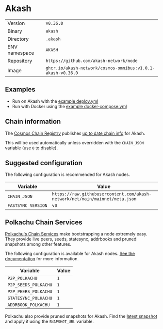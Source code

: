 # Akash

| | |
|---|---|
|Version|`v0.36.0`|
|Binary|`akash`|
|Directory|`.akash`|
|ENV namespace|`AKASH`|
|Repository|`https://github.com/akash-network/node`|
|Image|`ghcr.io/akash-network/cosmos-omnibus:v1.0.1-akash-v0.36.0`|

## Examples

- Run on Akash with the [example deploy.yml](./deploy.yml)
- Run with Docker using the [example docker-compose.yml](./docker-compose.yml)

## Chain information

The [Cosmos Chain Registry](https://github.com/cosmos/chain-registry) publishes [up to date chain info](https://raw.githubusercontent.com/cosmos/chain-registry/master/akash/chain.json) for Akash.

This will be used automatically unless overridden with the `CHAIN_JSON` variable (use `0` to disable).

## Suggested configuration

The following configuration is recommended for Akash nodes.

|Variable|Value|
|---|---|
|`CHAIN_JSON`|`https://raw.githubusercontent.com/akash-network/net/main/mainnet/meta.json`|
|`FASTSYNC_VERSION`|`v0`|

## Polkachu Chain Services

[Polkachu's Chain Services](https://www.polkachu.com/) make bootstrapping a node extremely easy. They provide live peers, seeds, statesync, addrbooks and pruned snapshots among other features.

The following configuration is available for Akash nodes. [See the documentation](../README.md#polkachu-services) for more information.

|Variable|Value|
|---|---|
|`P2P_POLKACHU`|`1`|
|`P2P_SEEDS_POLKACHU`|`1`|
|`P2P_PEERS_POLKACHU`|`1`|
|`STATESYNC_POLKACHU`|`1`|
|`ADDRBOOK_POLKACHU`|`1`|

Polkachu also provide pruned snapshots for Akash. Find the [latest snapshot](https://polkachu.com/tendermint_snapshots/akash) and apply it using the `SNAPSHOT_URL` variable.
